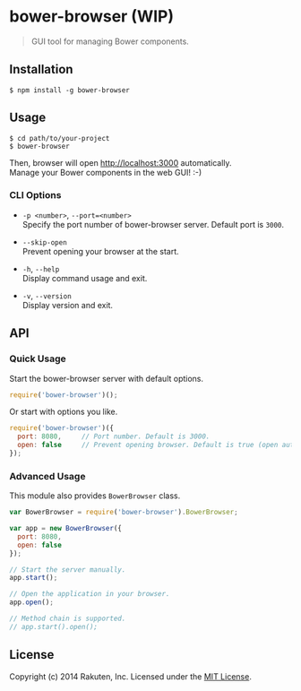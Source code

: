 # bower-browser (WIP)

> GUI tool for managing Bower components.

## Installation

```shell
$ npm install -g bower-browser
```

## Usage

```shell
$ cd path/to/your-project
$ bower-browser
```

Then, browser will open <http://localhost:3000> automatically.  
Manage your Bower components in the web GUI! :-)

### CLI Options
* `-p <number>`, `--port=<number>`  
  Specify the port number of bower-browser server.
  Default port is `3000`.

* `--skip-open`  
  Prevent opening your browser at the start.

* `-h`, `--help`  
  Display command usage and exit.

* `-v`, `--version`  
  Display version and exit.

## API

### Quick Usage
Start the bower-browser server with default options.

```javascript
require('bower-browser')();
```

Or start with options you like.

```javascript
require('bower-browser')({
  port: 8080,     // Port number. Default is 3000.
  open: false     // Prevent opening browser. Default is true (open automatically).
});
```

### Advanced Usage
This module also provides `BowerBrowser` class.

```javascript
var BowerBrowser = require('bower-browser').BowerBrowser;

var app = new BowerBrowser({
  port: 8080,
  open: false
});

// Start the server manually.
app.start();

// Open the application in your browser.
app.open();

// Method chain is supported.
// app.start().open();
```

## License
Copyright (c) 2014 Rakuten, Inc. Licensed under the [MIT License](LICENSE).
